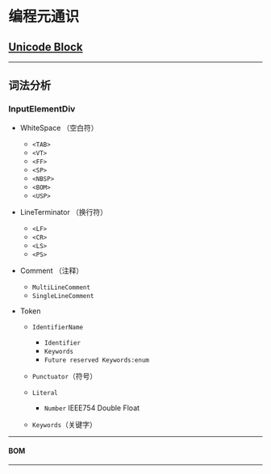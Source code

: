 # 编程元通识

## [Unicode Block](http://www.fileformat.info/info/unicode/block/index.htm)


---
## 词法分析

### InputElementDiv 
- WhiteSpace （空白符）
	- `<TAB>` 
	- `<VT>`
	- `<FF>`
	- `<SP>`
	- `<NBSP>`
	- `<BOM>`
	- `<USP>` 
- LineTerminator （换行符）
	- `<LF>`
	- `<CR>`
	- `<LS>` 
	- `<PS>` 
 
- Comment （注释）
	- `MultiLineComment`
	- `SingleLineComment`
- Token 
	- `IdentifierName`
		- `Identifier`
		- `Keywords`
		- `Future reserved Keywords:enum`

	- `Punctuator`（符号）
	- `Literal`
		- `Number` IEEE754 Double Float
	- `Keywords`（关键字）
---
#### BOM

---